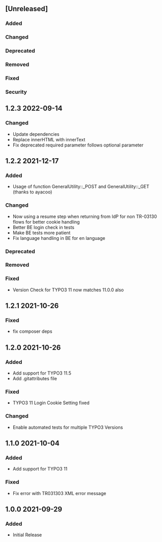 ## [Unreleased]
### Added
### Changed
### Deprecated
### Removed
### Fixed
### Security

## 1.2.3 2022-09-14
### Changed
- Update dependencies
- Replace innerHTML with innerText
- Fix deprecated required parameter follows optional parameter

## 1.2.2 2021-12-17
### Added
- Usage of function GeneralUtility::_POST and GeneralUtility::_GET (thanks to ayacoo)
### Changed
- Now using a resume step when returning from IdP for non TR-03130 flows for better cookie handling
- Better BE login check in tests
- Make BE tests more patient
- Fix language handling in BE for en language
### Deprecated
### Removed
### Fixed
- Version Check for TYPO3 11 now matches 11.0.0 also

## 1.2.1 2021-10-26
### Fixed
- fix composer deps

## 1.2.0 2021-10-26
### Added
- Add support for TYPO3 11.5
- Add .gitattributes file
### Fixed
- TYPO3 11 Login Cookie Setting fixed
### Changed
- Enable automated tests for multiple TYPO3 Versions
## 1.1.0 2021-10-04
### Added
- Add support for TYPO3 11
### Fixed
- Fix error with TR031303 XML error message
## 1.0.0 2021-09-29
### Added
- Initial Release
